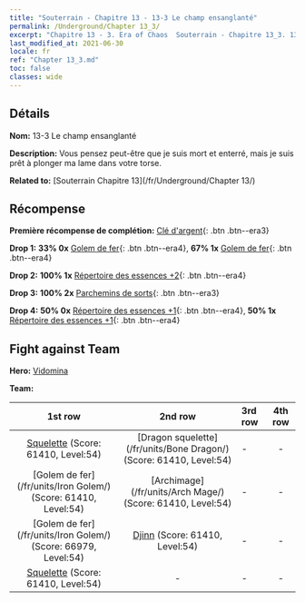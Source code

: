 ```yaml
---
title: "Souterrain - Chapitre 13 - 13-3 Le champ ensanglanté"
permalink: /Underground/Chapter 13_3/
excerpt: "Chapitre 13 - 3. Era of Chaos  Souterrain - Chapitre 13_3. 13-3 Le champ ensanglanté"
last_modified_at: 2021-06-30
locale: fr
ref: "Chapter 13_3.md"
toc: false
classes: wide
---
```


## Détails

 **Nom:** 13-3 Le champ ensanglanté

 **Description:** Vous pensez peut-être que je suis mort et enterré, mais je suis prêt à plonger ma lame dans votre torse.

 **Related to:** [Souterrain Chapitre 13](/fr/Underground/Chapter 13/)

## Récompense

 **Première récompense de complétion:** [Clé d'argent](/ItemsFR/con_693/){: .btn .btn--era3}

 **Drop 1:** **33% 0x** [Golem de fer](/ItemsFR/unt_237/){: .btn .btn--era4}, **67% 1x** [Golem de fer](/ItemsFR/unt_237/){: .btn .btn--era4}

 **Drop 2:** **100% 1x** [Répertoire des essences +2](/ItemsFR/mat_53/){: .btn .btn--era4}

 **Drop 3:** **100% 2x** [Parchemins de sorts](/ItemsFR/con_694/){: .btn .btn--era3}

 **Drop 4:** **50% 0x** [Répertoire des essences +1](/ItemsFR/mat_46/){: .btn .btn--era4}, **50% 1x** [Répertoire des essences +1](/ItemsFR/mat_46/){: .btn .btn--era4}


## Fight against Team
 **Hero:** [Vidomina](/fr/heroes/Vidomina/)

 **Team:**


  | 1st row | 2nd row | 3rd row | 4th row |
  |:----:|:----:|:----|:----:|
  | [Squelette](/fr/units/Skeleton/) (Score: 61410, Level:54)  | [Dragon squelette](/fr/units/Bone Dragon/) (Score: 61410, Level:54)  | - | - |
  | [Golem de fer](/fr/units/Iron Golem/) (Score: 61410, Level:54)  | [Archimage](/fr/units/Arch Mage/) (Score: 61410, Level:54)  | - | - |
  | [Golem de fer](/fr/units/Iron Golem/) (Score: 66979, Level:54)  | [Djinn](/fr/units/Genie/) (Score: 61410, Level:54)  | - | - |
  | [Squelette](/fr/units/Skeleton/) (Score: 61410, Level:54)  | - | - | - |


